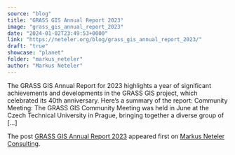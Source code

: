 ```yaml
---
source: "blog"
title: "GRASS GIS Annual Report 2023"
image: "grass_gis_annual_report_2023"
date: "2024-01-02T23:49:53+0000"
link: "https://neteler.org/blog/grass_gis_annual_report_2023/"
draft: "true"
showcase: "planet"
folder: "markus_neteler"
author: "Markus Neteler"
---
```


<p>The GRASS GIS Annual Report for 2023 highlights a year of significant achievements and developments in the GRASS GIS project, which celebrated its 40th anniversary. Here&#8217;s a summary of the report: Community Meeting: The GRASS GIS Community Meeting was held in June at the Czech Technical University in Prague, bringing together a diverse group of [&#8230;]</p>
<p>The post <a href="https://neteler.org/blog/grass_gis_annual_report_2023/">GRASS GIS Annual Report 2023</a> appeared first on <a href="https://neteler.org">Markus Neteler Consulting</a>.</p>
